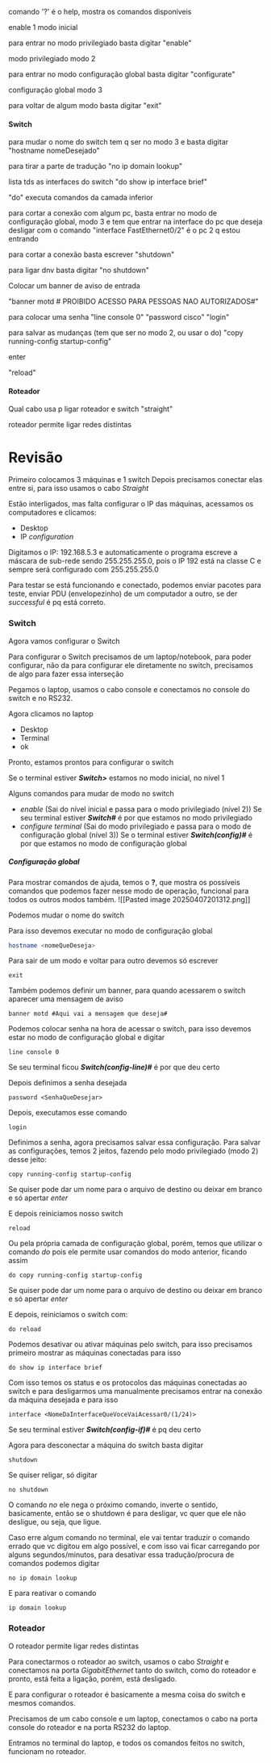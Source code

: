 comando '?' é o help, mostra os comandos disponíveis

enable 1 modo inicial

para entrar no modo privilegiado basta digitar "enable"

modo privilegiado modo 2

para entrar no modo configuração global basta digitar "configurate"

configuração global modo 3

para voltar de algum modo basta digitar "exit"
#### Switch

para mudar o nome do switch tem q ser no modo 3 e basta digitar "hostname nomeDesejado"

para tirar a parte de tradução
"no ip domain lookup"

lista tds as interfaces do switch
"do show ip interface brief"

"do" executa comandos da camada inferior

para cortar a conexão com algum pc, basta entrar no modo de configuração global, modo 3 e tem que entrar na interface do pc que deseja desligar com o comando 
"interface FastEthernet0/2" é o pc 2 q estou entrando

para cortar a conexão basta escrever "shutdown"

para ligar dnv basta digitar "no shutdown"

Colocar um banner de aviso de entrada

"banner motd # PROIBIDO ACESSO PARA PESSOAS NAO AUTORIZADOS#"

para colocar uma senha 
"line console 0"
"password cisco"
"login"

para salvar as mudanças (tem que ser no modo 2, ou usar o do)
"copy running-config startup-config"

enter

"reload"
#### Roteador
Qual cabo usa p ligar roteador e switch "straight"

roteador permite ligar redes distintas

# Revisão

Primeiro colocamos 3 máquinas e 1 switch
Depois precisamos conectar elas entre si, para isso usamos o cabo *Straight*

Estão interligados, mas falta configurar o IP das máquinas, acessamos os computadores e clicamos:
- Desktop
- IP *configuration*

Digitamos o IP: 192.168.5.3 e automaticamente o programa escreve a máscara de sub-rede sendo 255.255.255.0, pois o IP 192 está na classe C e sempre será configurado com 255.255.255.0

Para testar se está funcionando e conectado, podemos enviar pacotes para teste, enviar PDU (envelopezinho) de um computador a outro, se der *successful* é pq está correto.

### Switch

Agora vamos configurar o Switch

Para configurar o Switch precisamos de um laptop/notebook, para poder configurar, não da para configurar ele diretamente no switch, precisamos de algo para fazer essa interseção

Pegamos o laptop, usamos o cabo console e conectamos no console do switch e no RS232.

Agora clicamos no laptop
- Desktop
- Terminal
- ok

Pronto, estamos prontos para configurar o switch

Se o terminal estiver ***Switch>*** estamos no modo inicial, no nível 1 

Alguns comandos para mudar de modo no switch 

- *enable* (Sai do nível inicial e passa para o modo privilegiado (nível 2))
Se seu terminal estiver ***Switch#*** é por que estamos no modo privilegiado
- *configure terminal* (Sai do modo privilegiado e passa para o modo de configuração global (nível 3))
Se o terminal estiver ***Switch(config)#*** é por que estamos no modo de configuração global

##### Configuração global
Para mostrar comandos de ajuda, temos o **?**, que mostra os possíveis comandos que podemos fazer nesse modo de operação, funcional para todos os outros modos também.
![[Pasted image 20250407201312.png]]

Podemos mudar o nome do switch

Para isso devemos executar no modo de configuração global

```bash
hostname <nomeQueDeseja>
```

Para sair de um modo e voltar para outro devemos só escrever

```
exit
```

Também podemos definir um banner, para quando acessarem o switch aparecer uma mensagem de aviso

```
banner motd #Aqui vai a mensagem que deseja#
```

Podemos colocar senha na hora de acessar o switch, para isso devemos estar no modo de configuração global e digitar

```
line console 0
```

Se seu terminal ficou ***Switch(config-line)#*** é por que deu certo

Depois definimos a senha desejada
```
password <SenhaQueDesejar>
```

Depois, executamos esse comando

```
login
```

Definimos a senha, agora precisamos salvar essa configuração. Para salvar as configurações, temos 2 jeitos, fazendo pelo modo privilegiado (modo 2) desse jeito:

```
copy running-config startup-config
```

Se quiser pode dar um nome para o arquivo de destino ou deixar em branco e só apertar *enter*

E depois reiniciamos nosso switch

```
reload
```

Ou pela própria camada de configuração global, porém, temos que utilizar o comando *do* pois ele permite usar comandos do modo anterior, ficando assim

```
do copy running-config startup-config
```

Se quiser pode dar um nome para o arquivo de destino ou deixar em branco e só apertar *enter*

E depois, reiniciamos o switch com:

```
do reload
```


Podemos desativar ou ativar máquinas pelo switch, para isso precisamos primeiro mostrar as máquinas conectadas para isso

```
do show ip interface brief
```

Com isso temos os status e os protocolos das máquinas conectadas ao switch e para desligarmos uma manualmente precisamos entrar na conexão da máquina desejada e para isso

```
interface <NomeDaInterfaceQueVoceVaiAcessar0/(1/24)>
```

Se seu terminal estiver ***Switch(config-if)#*** é pq deu certo

Agora para desconectar a máquina do switch basta digitar

```
shutdown
```

Se quiser religar, só digitar

```
no shutdown
```

O comando *no* ele nega o próximo comando, inverte o sentido, basicamente, então se o shutdown é para desligar, vc quer que ele não desligue, ou seja, que ligue.

Caso erre algum comando no terminal, ele vai tentar traduzir o comando errado que vc digitou em algo possível, e com isso vai ficar carregando por alguns segundos/minutos, para desativar essa tradução/procura de comandos podemos digitar

```
no ip domain lookup
```

E para reativar o comando 

```
ip domain lookup
```

### Roteador
O roteador permite ligar redes distintas

Para conectarmos o roteador ao switch, usamos o cabo *Straight* e conectamos na porta *GigabitEthernet* tanto do switch, como do roteador e pronto, está feita a ligação, porém, está desligado.

E para configurar o roteador é basicamente a mesma coisa do switch e mesmos comandos.

Precisamos de um cabo console e um laptop, conectamos o cabo na porta console do roteador e na porta RS232 do laptop.

Entramos no terminal do laptop, e todos os comandos feitos no switch, funcionam no roteador.